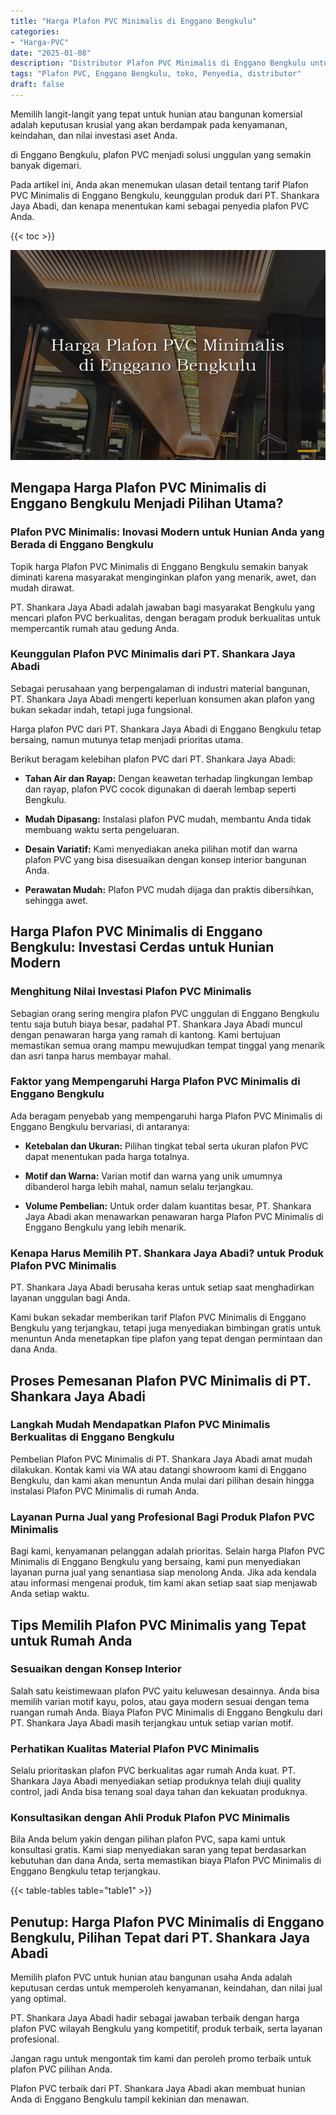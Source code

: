 ```yaml
---
title: "Harga Plafon PVC Minimalis di Enggano Bengkulu"
categories: 
- "Harga-PVC"
date: "2025-01-08"
description: "Distributor Plafon PVC Minimalis di Enggano Bengkulu untuk hunian, kantor, dan ritel. Produk berkualitas, pilihan motif, variasi warna elegan, dengan jasa instalasi ditangani oleh tenaga ahli profesional dan jaminan resmi!|Layanan distribusi Plafon PVC Minimalis di Enggano Bengkulu bagi kebutuhan tempat tinggal, perkantoran, atau ritel, beserta panel berkualitas dan pemasangan oleh tim berpengalaman serta garansi resmi.|Pilihan Plafon PVC Minimalis di Enggano Bengkulu yang andal bagi rumah, office, dan toko, bersama panel berkualitas dan pemasangan dikerjakan oleh teknisi profesional serta kepastian resmi.|Penjualan Plafon PVC Minimalis di Enggano Bengkulu untuk tempat tinggal, kantor, dan toko, beserta panel terbaik dan instalasi dikerjakan oleh tim ahli, dilengkapi beserta kepastian resmi.}"
tags: "Plafon PVC, Enggano Bengkulu, toko, Penyedia, distributor"
draft: false
---
```


Memilih langit-langit yang tepat untuk hunian atau bangunan komersial adalah keputusan krusial yang akan berdampak pada kenyamanan, keindahan, dan nilai investasi aset Anda.

di Enggano Bengkulu, plafon PVC menjadi solusi unggulan yang semakin banyak digemari.

Pada artikel ini, Anda akan menemukan ulasan detail tentang tarif Plafon PVC Minimalis di Enggano Bengkulu, keunggulan produk dari PT. Shankara Jaya Abadi, dan kenapa menentukan kami sebagai penyedia plafon PVC Anda.

{{< toc >}}

![Harga Plafon PVC Minimalis di Enggano Bengkulu](/images/Harga-PVC/Harga-Plafon-PVC-Minimalis-di-Enggano-Bengkulu.png)


## Mengapa Harga Plafon PVC Minimalis di Enggano Bengkulu Menjadi Pilihan Utama?

### Plafon PVC Minimalis: Inovasi Modern untuk Hunian Anda yang Berada di Enggano Bengkulu

Topik harga Plafon PVC Minimalis di Enggano Bengkulu semakin banyak diminati karena masyarakat menginginkan plafon yang menarik, awet, dan mudah dirawat.

PT. Shankara Jaya Abadi adalah jawaban bagi masyarakat Bengkulu yang mencari plafon PVC berkualitas, dengan beragam produk berkualitas untuk mempercantik rumah atau gedung Anda.

### Keunggulan Plafon PVC Minimalis dari PT. Shankara Jaya Abadi

Sebagai perusahaan yang berpengalaman di industri material bangunan, PT. Shankara Jaya Abadi mengerti keperluan konsumen akan plafon yang bukan sekadar indah, tetapi juga fungsional.

Harga plafon PVC dari PT. Shankara Jaya Abadi di Enggano Bengkulu tetap bersaing, namun mutunya tetap menjadi prioritas utama.

Berikut beragam kelebihan plafon PVC dari PT. Shankara Jaya Abadi:

- **Tahan Air dan Rayap:** Dengan keawetan terhadap lingkungan lembap dan rayap, plafon PVC cocok digunakan di daerah lembap seperti Bengkulu.

- **Mudah Dipasang:** Instalasi plafon PVC mudah, membantu Anda tidak membuang waktu serta pengeluaran.

- **Desain Variatif:** Kami menyediakan aneka pilihan motif dan warna plafon PVC yang bisa disesuaikan dengan konsep interior bangunan Anda.

- **Perawatan Mudah:** Plafon PVC mudah dijaga dan praktis dibersihkan, sehingga awet.

## Harga Plafon PVC Minimalis di Enggano Bengkulu: Investasi Cerdas untuk Hunian Modern

### Menghitung Nilai Investasi Plafon PVC Minimalis

Sebagian orang sering mengira plafon PVC unggulan di Enggano Bengkulu tentu saja butuh biaya besar, padahal PT. Shankara Jaya Abadi muncul dengan penawaran harga yang ramah di kantong. Kami bertujuan memastikan semua orang mampu mewujudkan tempat tinggal yang menarik dan asri tanpa harus membayar mahal.

### Faktor yang Mempengaruhi Harga Plafon PVC Minimalis di Enggano Bengkulu

Ada beragam penyebab yang mempengaruhi harga Plafon PVC Minimalis di Enggano Bengkulu bervariasi, di antaranya:

- **Ketebalan dan Ukuran:** Pilihan tingkat tebal serta ukuran plafon PVC dapat menentukan pada harga totalnya.

- **Motif dan Warna:** Varian motif dan warna yang unik umumnya dibanderol harga lebih mahal, namun selalu terjangkau.

- **Volume Pembelian:** Untuk order dalam kuantitas besar, PT. Shankara Jaya Abadi akan menawarkan penawaran harga Plafon PVC Minimalis di Enggano Bengkulu yang lebih menarik.

### Kenapa Harus Memilih PT. Shankara Jaya Abadi? untuk Produk Plafon PVC Minimalis

PT. Shankara Jaya Abadi berusaha keras untuk setiap saat menghadirkan layanan unggulan bagi Anda.

Kami bukan sekadar memberikan tarif Plafon PVC Minimalis di Enggano Bengkulu yang terjangkau, tetapi juga menyediakan bimbingan gratis untuk menuntun Anda menetapkan tipe plafon yang tepat dengan permintaan dan dana Anda.

## Proses Pemesanan Plafon PVC Minimalis di PT. Shankara Jaya Abadi

### Langkah Mudah Mendapatkan Plafon PVC Minimalis Berkualitas di Enggano Bengkulu

Pembelian Plafon PVC Minimalis di PT. Shankara Jaya Abadi amat mudah dilakukan. Kontak kami via WA atau datangi showroom kami di Enggano Bengkulu, dan kami akan menuntun Anda mulai dari pilihan desain hingga instalasi Plafon PVC Minimalis di rumah Anda.

### Layanan Purna Jual yang Profesional Bagi Produk Plafon PVC Minimalis

Bagi kami, kenyamanan pelanggan adalah prioritas. Selain harga Plafon PVC Minimalis di Enggano Bengkulu yang bersaing, kami pun menyediakan layanan purna jual yang senantiasa siap menolong Anda. Jika ada kendala atau informasi mengenai produk, tim kami akan setiap saat siap menjawab Anda setiap waktu.

## Tips Memilih Plafon PVC Minimalis yang Tepat untuk Rumah Anda

### Sesuaikan dengan Konsep Interior

Salah satu keistimewaan plafon PVC yaitu keluwesan desainnya. Anda bisa memilih varian motif kayu, polos, atau gaya modern sesuai dengan tema ruangan rumah Anda. Biaya Plafon PVC Minimalis di Enggano Bengkulu dari PT. Shankara Jaya Abadi masih terjangkau untuk setiap varian motif.

### Perhatikan Kualitas Material Plafon PVC Minimalis

Selalu prioritaskan plafon PVC berkualitas agar rumah Anda kuat. PT. Shankara Jaya Abadi menyediakan setiap produknya telah diuji quality control, jadi Anda bisa tenang soal daya tahan dan kekuatan produknya.

### Konsultasikan dengan Ahli Produk Plafon PVC Minimalis

Bila Anda belum yakin dengan pilihan plafon PVC, sapa kami untuk konsultasi gratis. Kami siap menyediakan saran yang tepat berdasarkan kebutuhan dan dana Anda, serta memastikan biaya Plafon PVC Minimalis di Enggano Bengkulu tetap terjangkau.

{{< table-tables table="table1" >}}

## Penutup: Harga Plafon PVC Minimalis di Enggano Bengkulu, Pilihan Tepat dari PT. Shankara Jaya Abadi

Memilih plafon PVC untuk hunian atau bangunan usaha Anda adalah keputusan cerdas untuk memperoleh kenyamanan, keindahan, dan nilai jual yang optimal.

PT. Shankara Jaya Abadi hadir sebagai jawaban terbaik dengan harga plafon PVC wilayah Bengkulu yang kompetitif, produk terbaik, serta layanan profesional.

Jangan ragu untuk mengontak tim kami dan peroleh promo terbaik untuk plafon PVC pilihan Anda.

Plafon PVC terbaik dari PT. Shankara Jaya Abadi akan membuat hunian Anda di Enggano Bengkulu tampil kekinian dan menawan.